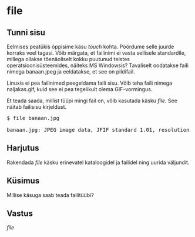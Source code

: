 # file

## Tunni sisu

Eelmises peatükis õppisime käsu *touch* kohta. Pöördume selle juurde korraks veel tagasi. Võib märgata, et failinimi ei vasta sellisele standardile, millega ollakse tõenäoliselt kokku puutunud teistes operatsioonisüsteemides, näiteks MS Windowsis? Tavaliselt oodatakse faili nimega banaan.jpeg ja eeldatakse, et see on pildifail.

Linuxis ei pea failinimed peegeldama faili sisu. Võib teha faili nimega naljakas.gif, kuid see ei pea tegelikult olema GIF-vormingus.

Et teada saada, millist tüüpi mingi fail on, võib kasutada käsku *file*. See näitab failisisu kirjeldust.
 
<pre>$ file banaan.jpg<br />
banaan.jpg: JPEG image data, JFIF standard 1.01, resolution (DPI), density 72x72, segment length 16, progressive, precision 8, 342x509, frames 3
</pre>

## Harjutus

Rakendada *file* käsku erinevatel kataloogidel ja failidel ning uurida väljundit.


## Küsimus

Millise käsuga saab teada failitüübi?

## Vastus

*file*
